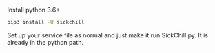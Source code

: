 Install python 3.6+
```bash
pip3 install -U sickchill
```

Set up your service file as normal and just make it run SickChill.py. It is already in the python path.